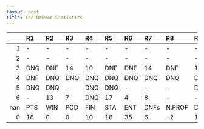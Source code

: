 ```yaml
---
layout: post 
title: Lee Driver Statistics
--- 
```


|     | R1   | R2   | R3   | R4   | R5   | R6   | R7   | R8     | R9   | R10   | R11   | R12   | Points   | Pos   |
|----:|:-----|:-----|:-----|:-----|:-----|:-----|:-----|:-------|:-----|:------|:------|:------|:---------|:------|
|   1 | -    | -    | -    | -    | -    | -    | -    | -      | -    | -     | -     | -     | nan      | nan   |
|   2 | -    | -    | -    | -    | -    | -    | -    | -      | -    | -     | -     | -     | nan      | nan   |
|   3 | DNQ  | DNF  | 14   | 10   | DNF  | DNF  | 14   | DNF    | 13   | DNQ   | 13    | -     | 1.0      | 24.0  |
|   4 | DNF  | DNQ  | DNQ  | DNQ  | DNQ  | DNQ  | DNQ  | DNQ    | DNQ  | DNQ   | DNQ   | -     | 0.0      | 36.0  |
|   5 | DNQ  | DNQ  | -    | DNQ  | DNQ  | -    | -    | -      | DNQ  | DNQ   | -     | -     | 0.0      | 44.0  |
|   6 | -    | 13   | 7    | DNQ  | 17   | 4    | 8    | -      | -    | -     | -     | DNF   | 17.0     | 19.0  |
| nan | PTS  | WIN  | POD  | FIN  | STA  | ENT  | DNFs | N.PROF | DNQ  | %FIN  | PPR   | BST   | CHA      | RNK   |
|   0 | 18   | 0    | 0    | 10   | 16   | 35   | 6    | -2     | 19   | 62.5  | 0.51  | 4     | 0.0      | 42.0  |